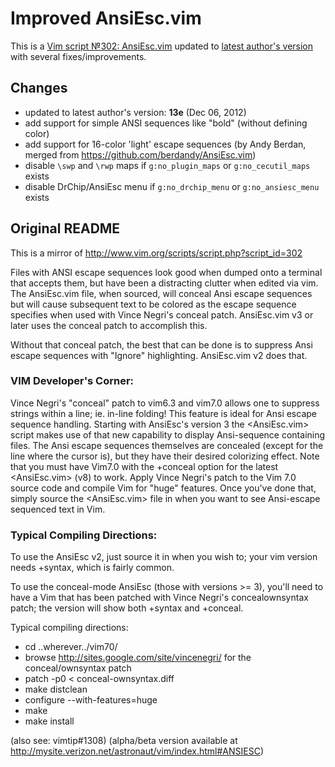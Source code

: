 # Improved AnsiEsc.vim

This is a [Vim script №302: AnsiEsc.vim](http://www.vim.org/scripts/script.php?script_id=302)
updated to [latest author's version](http://www.drchip.org/astronaut/vim/index.html#ANSIESC)
with several fixes/improvements.

## Changes

* updated to latest author's version: **13e** (Dec 06, 2012)
* add support for simple ANSI sequences like "bold" (without defining color)
* add support for 16-color 'light' escape sequences (by Andy Berdan, merged from https://github.com/berdandy/AnsiEsc.vim)
* disable `\swp` and `\rwp` maps if `g:no_plugin_maps` or `g:no_cecutil_maps` exists
* disable DrChip/AnsiEsc menu if `g:no_drchip_menu` or `g:no_ansiesc_menu` exists

## Original README

This is a mirror of http://www.vim.org/scripts/script.php?script_id=302

Files with ANSI escape sequences look good when dumped onto a terminal that accepts them, but have been a distracting clutter when edited via vim.  The AnsiEsc.vim file, when sourced, will conceal Ansi escape sequences but will cause subsequent text to be colored as the escape sequence specifies when used with Vince Negri's conceal patch.  AnsiEsc.vim v3 or later uses the conceal patch to accomplish this.

Without that conceal patch, the best that can be done is to suppress Ansi escape sequences with "Ignore" highlighting.  AnsiEsc.vim v2 does that.

### VIM Developer's Corner:
   
Vince Negri's "conceal" patch to vim6.3 and vim7.0 allows one to suppress strings within a line; ie. in-line folding! This feature is ideal for Ansi escape sequence handling.  Starting with AnsiEsc's version 3 the <AnsiEsc.vim> script makes use of that new capability to display Ansi-sequence containing files.  The Ansi escape sequences themselves are concealed (except for the line where the cursor is), but they have their desired colorizing effect.  Note that you must have Vim7.0 with the +conceal option for the latest <AnsiEsc.vim> (v8) to work.  Apply Vince Negri's patch to the Vim 7.0 source code and compile Vim for "huge" features.  Once you've done that, simply source the <AnsiEsc.vim> file in when you want to see Ansi-escape sequenced text in Vim.

### Typical Compiling Directions:

To use the AnsiEsc v2, just source it in when you wish to; your vim version needs +syntax, which is fairly common.

To use the conceal-mode AnsiEsc (those with versions >= 3), you'll need to have a Vim that has been patched with Vince Negri's concealownsyntax patch; the version will show both +syntax and +conceal.

Typical compiling directions:

* cd ..wherever../vim70/
* browse http://sites.google.com/site/vincenegri/ for the conceal/ownsyntax patch
* patch -p0 < conceal-ownsyntax.diff
* make distclean
* configure --with-features=huge
* make
* make install


(also see: vimtip#1308)
(alpha/beta version available at http://mysite.verizon.net/astronaut/vim/index.html#ANSIESC)

